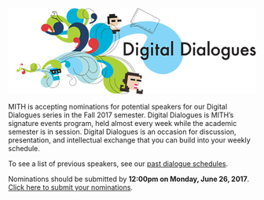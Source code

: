![Digital Dialogues](../../images/2009-12-header_digital-dialogues-h.jpg)

MITH is accepting nominations for potential speakers for our Digital Dialogues series in the Fall 2017 semester. Digital Dialogues is MITH’s signature events program, held almost every week while the academic semester is in session. Digital Dialogues is an occasion for discussion, presentation, and intellectual exchange that you can build into your weekly schedule.

To see a list of previous speakers, see our [past dialogue schedules](http://mith.umd.edu/digital-dialogues/past-dialogue-schedules/).

Nominations should be submitted by **12:00pm on Monday, June 26, 2017**. [Click here to submit your nominations](https://goo.gl/forms/riq4PtNp1XJC68EG2).